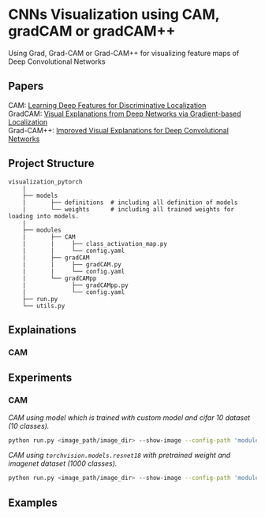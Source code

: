 # CNNs Visualization using CAM, gradCAM or gradCAM++
Using Grad, Grad-CAM or Grad-CAM++ for visualizing feature maps of Deep Convolutional Networks

## Papers
CAM: [Learning Deep Features for Discriminative Localization](https://arxiv.org/pdf/1512.04150.pdf)\
GradCAM: [Visual Explanations from Deep Networks via Gradient-based Localization](https://arxiv.org/pdf/1610.02391.pdf)\
Grad-CAM++: [Improved Visual Explanations for Deep Convolutional Networks](https://arxiv.org/pdf/1710.11063.pdf)

## Project Structure
```
visualization_pytorch
    |
    ├── models
    |	    ├── definitions  # including all definition of models
    |	    └── weights      # including all trained weights for loading into models.
    |
    ├── modules
    |	    ├── CAM
    |       |     ├── class_activation_map.py
    |       |  	  └── config.yaml
    |	    ├── gradCAM
    |       |     ├── gradCAM.py
    |       |  	  └── config.yaml
    |       └── gradCAMpp
    |             ├── gradCAMpp.py
    |       	  └── config.yaml
    ├── run.py
    └── utils.py
```

## Explainations
### CAM

## Experiments
### CAM
*CAM using model which is trained with custom model and cifar 10 dataset (10 classes).*
```bash
python run.py <image_path/image_dir> --show-image --config-path 'module/CAM/config.yaml' --module-name 'cifar_10'
```
*CAM using ```torchvision.models.resnet18``` with pretrained weight and imagenet dataset (1000 classes).*
```bash
python run.py <image_path/image_dir> --show-image --config-path 'module/CAM/config.yaml' --module-name 'image_net'
```
## Examples

